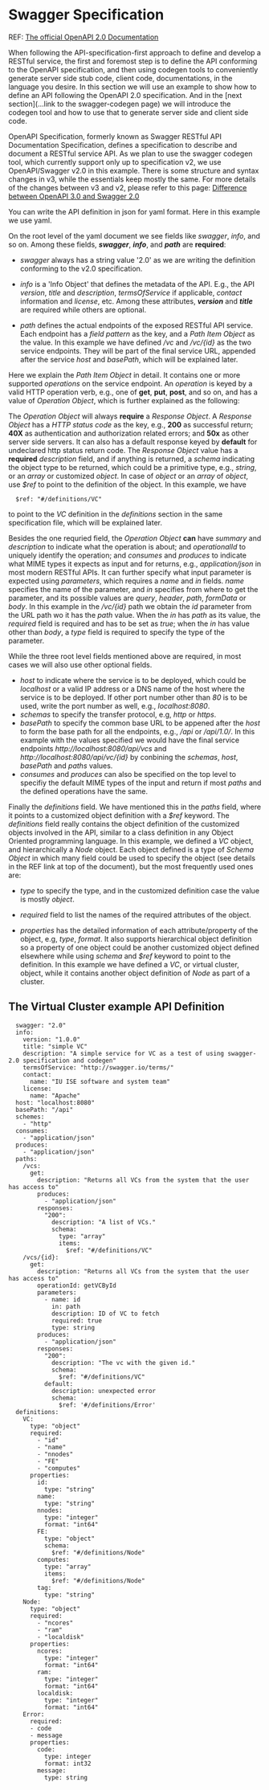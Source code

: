 # Swagger Specification

REF: [The official OpenAPI 2.0 Documentation](https://github.com/OAI/OpenAPI-Specification/blob/master/versions/2.0.md)

When following the API-specification-first approach to define and develop a RESTful
service, the first and foremost step is to define the API conforming to the OpenAPI
specification, and then using codegen tools to conveniently generate server side stub
code, client code, documentations, in the language you desire. In this section we will
use an example to show how to define an API following the OpenAPI 2.0 specification.
And in the [next section](...link to the swagger-codegen page) we will introduce the
codegen tool and how to use that to generate server side and client side code.

OpenAPI Specification, formerly known as Swagger RESTful API Documentation Specification,
defines a specification to describe and document a RESTful service API. As we plan to use
the swagger codegen tool, which currently support only up to specification v2, we use
OpenAPI/Swagger v2.0 in this example. There is some structure and syntax changes in v3,
while the essentials keep mostly the same. For more details of the changes between v3
and v2, please refer to this page: [Difference between OpenAPI 3.0 and Swagger 2.0](https://blog.readme.io/an-example-filled-guide-to-swagger-3-2/)

You can write the API definition in json for yaml format. Here in this example we use yaml.

On the root level of the yaml document we see fields like *swagger*, *info*, and so on. Among
these fields, ***swagger***, ***info***, and ***path*** are **required**:

* *swagger* always
has a string value '2.0' as we are writing the definition conforming to the v2.0 specification.

* *info* is a 'Info Object' that defines the metadata of the API. E.g., the API *version*, *title*
and *description*, *termsOfService* if applicable, *contact* information and *license*, etc.
Among these attributes, ***version*** and ***title*** are required while others are optional.

* *path* defines the actual endpoints of the exposed RESTful API service. Each endpoint has
a *field pattern* as the key, and a *Path Item Object* as the value. In this example we have
defined */vc* and */vc/{id}* as the two service endpoints. They will be part of the final service
URL, appended after the service *host* and *basePath*, which will be explained later.

Here we explain the *Path Item Object* in detail. It contains one or more supported *operations* on
the service endpoint. An *operation* is keyed by a valid HTTP operation verb, e.g., one of **get**,
**put**, **post**, and so on, and has a value of *Operation Object*, which is further explained
as the following:

The *Operation Object* will always **require** a *Response Object*. A *Response Object* has a
*HTTP status code* as the key, e.g., **200** as successful return; **40X** as authentication
and authorization related errors; and **50x** as other server side servers. It can also has
a default response keyed by **default** for undeclared http status return code. The
*Response Object* value has a **required** *description* field, and if anything is returned,
a *schema* indicating the object type to be returned, which could be a primitive type, e.g.,
*string*, or an *array* or customized *object*. In case of *object* or an *array* of *object*,
use *$ref* to point to the definition of the object. In this example, we have

```
  $ref: "#/definitions/VC"
```
to point to the *VC* definition in the *definitions* section in the same specification file,
which will be explained later.

Besides the one requried field, the *Operation Object* **can** have *summary* and *description*
to indicate what the operation is about;
and *operationalId* to uniquely identify the operation; and *consumes* and *produces* to indicate
what MIME types it expects as input and for returns, e.g., *application/json* in most modern RESTful APIs.
It can further specify what input parameter is expected using *parameters*, which requires a *name*
and *in* fields. *name* specifies the name of the parameter, and *in* specifies from where to get
the parameter, and its possible values are *query*, *header*, *path*, *formData* or *body*. In this
example in the */vc/{id}* path we obtain the *id* parameter from the URL path wo it has the *path*
value. When the *in* has *path* as its value, the *required* field is required and has to be set as
*true*; when the *in* has value other than *body*, a *type* field is required to specify the type
of the parameter.

While the three root level fields mentioned above are required, in most cases we will also use other
optional fields.
* *host* to indicate where the service is to be deployed, which could be 
*localhost* or a valid IP address or a DNS name of the host where the service is to be deployed.
If other port number other than *80* is to be used, write the port number as well, e.g.,
*localhost:8080*.
* *schemas* to specify the transfer protocol, e.g, *http* or *https*.
* *basePath* to specify the common base URL to be appened after the *host* to form the base path
for all the endpoints, e.g., */api* or */api/1.0/*. In this example with the values specified
we would have the final service endpoints *http://localhost:8080/api/vcs* and
*http://localhost:8080/api/vc/{id}* by conbining the *schemas*, *host*, *basePath* and *paths* values.
* *consumes* and *produces* can also be specified on the top level to specifiy the default MIME
types of the input and return if most *paths* and the defined operations have the same.

Finally the *definitions* field. We have mentioned this in the *paths* field, where it points
to a customized object definition with a *$ref* keyword. The *definitions* field really contains
the object definition of the customized objects involved in the API, similar to a class
definition in any Object Oriented programming language. In this example, we defined a *VC* object,
and hierarchically a *Node* object. Each object defined is a type of *Schema Object* in which 
many field could be used to specify the object (see details in the REF link at top of the document),
but the most frequently used ones are:

* *type* to specify the type, and in the customized definition case the value is mostly *object*.

* *required* field to list the names of the required attributes of the object.

* *properties* has the detailed information of each attribute/property of the object, e.g,
*type*, *format*. It also supports hierarchical object definition so a property of one object
could be another customized object defined elsewhere while using *schema* and *$ref* keyword
to point to the definition. In this example we have defined a *VC*, or virtual cluster, object,
while it contains another object definition of *Node* as part of a cluster.

## The Virtual Cluster example API Definition
```
  swagger: "2.0"
  info: 
    version: "1.0.0"
    title: "simple VC"
    description: "A simple service for VC as a test of using swagger-2.0 specification and codegen"
    termsOfService: "http://swagger.io/terms/"
    contact: 
      name: "IU ISE software and system team"
    license: 
      name: "Apache"
  host: "localhost:8080"
  basePath: "/api"
  schemes: 
    - "http"
  consumes: 
    - "application/json"
  produces: 
    - "application/json"
  paths: 
    /vcs: 
      get: 
        description: "Returns all VCs from the system that the user has access to"
        produces: 
          - "application/json"
        responses: 
          "200":
            description: "A list of VCs."
            schema: 
              type: "array"
              items: 
                $ref: "#/definitions/VC"
    /vcs/{id}:
      get: 
        description: "Returns all VCs from the system that the user has access to"
        operationId: getVCById
        parameters:
          - name: id
            in: path
            description: ID of VC to fetch
            required: true
            type: string
        produces: 
          - "application/json"
        responses: 
          "200":
            description: "The vc with the given id."
            schema: 
              $ref: "#/definitions/VC"
          default:
            description: unexpected error
            schema:
              $ref: '#/definitions/Error'
  definitions:
    VC: 
      type: "object"
      required: 
        - "id"
        - "name"
        - "nnodes"
        - "FE"
        - "computes"
      properties: 
        id: 
          type: "string"
        name: 
          type: "string"
        nnodes:
          type: "integer"
          format: "int64"
        FE:
          type: "object"
          schema:
            $ref: "#/definitions/Node"
        computes:
          type: "array"
          items:
            $ref: "#/definitions/Node"
        tag: 
          type: "string"
    Node:
      type: "object"
      required:
        - "ncores"
        - "ram"
        - "localdisk"
      properties:
        ncores:
          type: "integer"
          format: "int64"
        ram:
          type: "integer"
          format: "int64"
        localdisk:
          type: "integer"
          format: "int64"
    Error:
      required:
      - code
      - message
      properties:
        code:
          type: integer
          format: int32
        message:
          type: string
```
